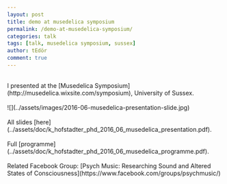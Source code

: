 ```yaml
---
layout: post
title: demo at musedelica symposium
permalink: /demo-at-musedelica-symposium/
categories: talk
tags: [talk, musedelica symposium, sussex]
author: tEdör
comment: true
---
```

<br>
I presented at the [Musedelica Symposium](http://musedelica.wixsite.com/symposium), University of Sussex.
<br>
<br>
![](../assets/images/2016-06-musedelica-presentation-slide.jpg)
<br>
<br>
All slides [here](../assets/doc/k_hofstadter_phd_2016_06_musedelica_presentation.pdf).
<br>
<br>
Full [programme](../assets/doc/k_hofstadter_phd_2016_06_musedelica_programme.pdf).
<br><br>
Related Facebook Group: [Psych Music: Researching Sound and Altered States of Consciousness](https://www.facebook.com/groups/psychmusic/)
